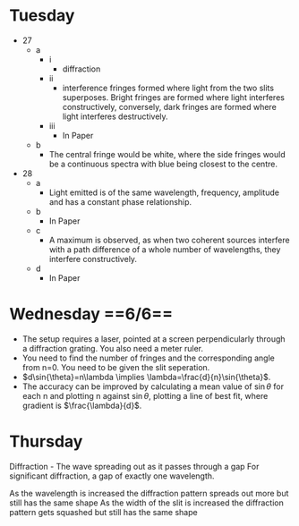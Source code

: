 # Tuesday

- 27
	- a
		- i
			- diffraction
		- ii
			- interference fringes formed where light from the two slits superposes. Bright fringes are formed where light interferes constructively, conversely, dark fringes are formed where light interferes destructively.
		- iii
			- In Paper
	- b
		- The central fringe would be white, where the side fringes would be a continuous spectra with blue being closest to the centre.
- 28
	- a
		- Light emitted is of the same wavelength, frequency, amplitude and has a constant phase relationship.
	- b
		- In Paper
	- c
		- A maximum is observed, as when two coherent sources interfere with a path difference of a whole number of wavelengths, they interfere constructively.
	- d
		- In Paper

# Wednesday ==6/6==

- The setup requires a laser, pointed at a screen perpendicularly through a diffraction grating. You also need a meter ruler.
- You need to find the number of fringes and the corresponding angle from n=0. You need to be given the slit seperation.
- $d\sin{\theta}=n\lambda \implies \lambda=\frac{d}{n}\sin{\theta}$. 
- The accuracy can be improved by calculating a mean value of $\sin{\theta}$ for each n and plotting n against $\sin{\theta}$, plotting a line of best fit, where gradient is $\frac{\lambda}{d}$.

# Thursday

Diffraction - The wave spreading out as it passes through a gap
For significant diffraction, a gap of exactly one wavelength.

As the wavelength is increased the diffraction pattern spreads out more but still has the same shape
As the width of the slit is increased the diffraction pattern gets squashed but still has the same shape 

